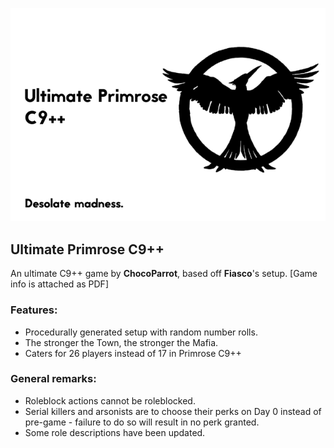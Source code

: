 ![Banner](flavours/primrose-c9++/assets/Banner.png?raw=true)
## Ultimate Primrose C9++
An ultimate C9++ game by **ChocoParrot**, based off **Fiasco**'s setup.
[Game info is attached as PDF]

### Features:
- Procedurally generated setup with random number rolls.
- The stronger the Town, the stronger the Mafia.
- Caters for 26 players instead of 17 in Primrose C9++

### General remarks:
- Roleblock actions cannot be roleblocked.
- Serial killers and arsonists are to choose their perks on Day 0 instead of pre-game - failure to do so will result in no perk granted.
- Some role descriptions have been updated.
